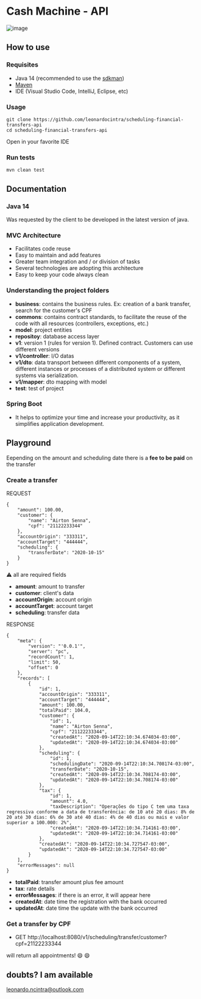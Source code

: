 # Cash Machine - API
![image](https://media.giphy.com/media/ADgfsbHcS62Jy/giphy.gif)


## How to use
### Requisites
- Java 14 (recommended to use the [sdkman](https://sdkman.io/))
- [Maven](https://maven.apache.org/)
- IDE (Visual Studio Code, IntelliJ, Eclipse, etc)

### Usage
```
git clone https://github.com/leonardocintra/scheduling-financial-transfers-api
cd scheduling-financial-transfers-api
```

Open in your favorite IDE

### Run tests
```
mvn clean test
```


## Documentation
### Java 14
Was requested by the client to be developed in the latest version of java.

### MVC Architecture
- Facilitates code reuse
- Easy to maintain and add features
- Greater team integration and / or division of tasks
- Several technologies are adopting this architecture
- Easy to keep your code always clean

### Understanding the project folders
- **business**: contains the business rules. Ex: creation of a bank transfer, search for the customer's CPF
- **commons**: contains contract standards, to facilitate the reuse of the code with all resources (controllers, exceptions, etc.)
- **model**: project entities
- **repositoy**: database access layer
- **v1**: version 1 (rules for version 1). Defined contract. Customers can use different versions
- **v1/controller**: I/O datas 
- **v1/dto**: data transport between different components of a system, different instances or processes of a distributed system or different systems via serialization.
- **v1/mapper**: dto mapping with model 
- **test**: test of project

### Spring Boot
- It helps to optimize your time and increase your productivity, as it simplifies application development.


## Playground
Eepending on the amount and scheduling date there is a **fee to be paid** on the transfer

### Create a transfer

REQUEST
```
{
    "amount": 100.00,
    "customer": {
        "name": "Airton Senna",
        "cpf": "21122233344"
    },
    "accountOrigin": "333311",
    "accountTarget": "444444",
    "scheduling": {
        "transferDate": "2020-10-15"
    }
}
```
:warning: all are required fields
- **amount**: amount to transfer
- **customer**: client's data
- **accountOrigin**: account origin
- **accountTarget**: account target
- **scheduling**: transfer data

RESPONSE
```
{
    "meta": {
        "version": "'0.0.1'",
        "server": "pc",
        "recordCount": 1,
        "limit": 50,
        "offset": 0
    },
    "records": [
        {
            "id": 1,
            "accountOrigin": "333311",
            "accountTarget": "444444",
            "amount": 100.00,
            "totalPaid": 104.0,
            "customer": {
                "id": 1,
                "name": "Airton Senna",
                "cpf": "21122233344",
                "createdAt": "2020-09-14T22:10:34.674034-03:00",
                "updatedAt": "2020-09-14T22:10:34.674034-03:00"
            },
            "scheduling": {
                "id": 1,
                "schedulingDate": "2020-09-14T22:10:34.708174-03:00",
                "transferDate": "2020-10-15",
                "createdAt": "2020-09-14T22:10:34.708174-03:00",
                "updatedAt": "2020-09-14T22:10:34.708174-03:00"
            },
            "tax": {
                "id": 1,
                "amount": 4.0,
                "taxDescription": "Operações do tipo C tem uma taxa regressiva conforme a data de transferência: de 10 até 20 dias: 8% de 20 até 30 dias: 6% de 30 até 40 dias: 4% de 40 dias ou mais e valor superior a 100.000: 2%",
                "createdAt": "2020-09-14T22:10:34.714161-03:00",
                "updatedAt": "2020-09-14T22:10:34.714161-03:00"
            },
            "createdAt": "2020-09-14T22:10:34.727547-03:00",
            "updatedAt": "2020-09-14T22:10:34.727547-03:00"
        }
    ],
    "errorMessages": null
}
```
- **totalPaid**: transfer amount plus fee amount
- **tax**: rate details
- **errorMessages**: if there is an error, it will appear here
- **createdAt**: date time the registration with the bank occurred
- **updatedAt**: date time the update with the bank occurred


### Get a transfer by CPF
- GET http://localhost:8080/v1/scheduling/transfer/customer?cpf=21122233344

will return all appointments! :smile: :smile: 

## doubts? I am available
leonardo.ncintra@outlook.com

